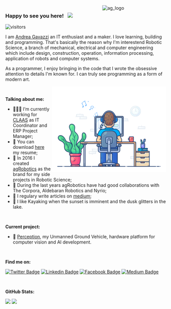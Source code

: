 <img align="right" src="https://github.com/andreagavazzi/ag_perception/blob/main/assets/ag_logo.jpg" alt="ag_logo" width="200"/>  

### Happy to see you here! &nbsp; <img src="https://media.giphy.com/media/hvRJCLFzcasrR4ia7z/giphy.gif" width="25px">
![visitors](https://visitor-badge.laobi.icu/badge?page_id=https://github.com/andreagavazzi)

I am [Andrea Gavazzi](https://github.com/andreagavazzi) an IT enthusiast and a maker. I love learning, building and programming. That's basically the reason why I'm interestend Robotic Science, a branch of mechanical, electrical and computer engineering which include design, construction, operation, information processing, application of robots and computer systems.

As a programmer, I enjoy bringing in the code that I wrote the obsessive attention to details I'm known for. I can truly see programming as a form of modern art. 

<img align="right" alt="GIF" src="https://github.com/andreagavazzi/andreagavazzi/blob/main/02.gif?raw=true" width="358" height="268" />
  
</br>

**Talking about me:**

- 👨🏻‍💻 I’m currently working for [CLAAS](https://www.claas.it) as IT Coordinator and ERP Project Manager;
- 📝 You can download [here](https://github.com/andreagavazzi/Curriculum/blob/main/AndreaGavazzi_CV_IT.pdf) my resume;
- 🚀 In 2016 I created [agRobotics]() as the brand for my side projects in Robotic Science;
- 🤝 During the last years agRobotics have had good collaborations with The Corpora, Aldebaran Robotics and Nyrio;
- 📝 I regulary write articles on [medium](https://medium.com/@andrea.gavazzi);
- 🚣 I like Kayaking when the sunset is imminent and the dusk glitters in the lake.

</br>

**Current project:**  
- :pushpin: [Perception](https://github.com/andreagavazzi/ag_perception), my Unmanned Ground Vehicle, hardware platform for computer vision and AI development.

</br>

**Find me on:**

[![Twitter Badge](https://img.shields.io/badge/-Twitter-00acee?style=flat-square&logo=Twitter&logoColor=white)](https://twitter.com/andreagavazzi)
[![Linkedin Badge](https://img.shields.io/badge/-LinkedIn-0e76a8?style=flat-square&logo=Linkedin&logoColor=white)](https://linkedin.com/in/andreagavazzi)
[![Facebook Badge](https://img.shields.io/badge/-Facebook-0088cc?style=flat-square&logo=FAcebook&logoColor=white)](https://www.facebook.com/andrea.gavazzi.3)
[![Medium Badge](https://img.shields.io/badge/medium-%2312100E.svg?&style=for-square&logo=medium&logoColor=white)](https://medium.com/@andrea.gavazzi)

</br>

**GitHub Stats:**

<p>
  <img height="180em" src="https://github-readme-stats.vercel.app/api?username=andreagavazzi&show_icons=true&hide_border=true&&count_private=true=true" />
   <img height="180em" src="https://github-readme-stats.vercel.app/api/top-langs/?username=andreagavazzi&exclude_repo=KNN-Image-Classification&show_icons=true&hide_border=true&layout=compact&langs_count=8"/>
</p>
